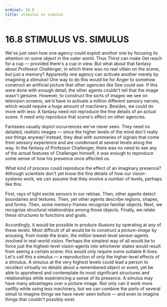 ```yaml
---
ordinal: 16.8
title: stimulus vs simulus
---
```


# 16.8 STIMULUS VS. SIMULUS

<p>We've just seen how one agency could exploit another one by focusing its attention on some object in the outer world. Thus Thirst can make Get reach for a cup &mdash; provided there's a cup in view. But what about that fantasy about Professor Challenger, in which there was no real villain on the scene, but just a memory? Apparently one agency can activate another merely by imagining a stimulus! One way to do this would be for Anger to somehow construct an artificial picture that other agencies like See could <em>see.</em> If this were done with enough detail, the other agents couldn't tell that the image wasn't genuine. However, to construct the sorts of images we see on television screens, we'd have to activate a million different sensory nerves, which would require a huge amount of machinery. Besides, we could do more with less: A fantasy need not reproduce the fine details of an actual scene. It need only reproduce that scene's effect on other agencies.</p>
<p>Fantasies usually <em>depict</em> occurrences we've never seen. They need no detailed, realistic images &mdash; since the higher levels of the mind don't really <em>see</em> things anyway! Instead, they deal with summaries of signals that come from sensory experience and are condensed at several levels along the way. In the fantasy of Professor Challenger, there was no need to see any of the actual features of Challenger himself; it was enough to reproduce some sense of how his presence once affected us.</p>
<p>What kind of process could reproduce the effect of an imaginary presence? Although scientists don't yet know the fine details of how our vision-systems work, we can assume that they involve a number of levels, perhaps like this:</p>
<p>First, rays of light excite sensors in our retinas. Then, other agents detect boundaries and textures. Then, yet other agents describe regions, shapes, and forms. Then, some memory-frames recognize familiar objects. Next, we recognize structural relationships among those objects. Finally, we relate these structures to functions and goals.</p>
<p>Accordingly, it would be possible to produce illusions by operating at any of these levels. Most difficult of all would be to construct a <em>picture-image</em> by arousing, from inside the brain, the million lowest-level sensor-agents involved in real-world vision. Perhaps the simplest way of all would be to force just the highest-level vision-agents into whichever states would result from seeing a certain scene: this would only require some suitable K-lines. Let's call this a simulus &mdash; a reproduction of only the higher-level effects of a stimulus. A simulus at the very highest levels could lead a person to recollect virtually no details about a remembered object or event, yet be able to apprehend and contemplate its most significant structures and relationships while experiencing a sense of its presence. A simulus may have many advantages over a picture-image. Not only can it work more swiftly while using less machinery, but we can combine the parts of several simuli to imagine things we have never seen before &mdash; and even to imagine things that couldn't possibly exist.</p>
